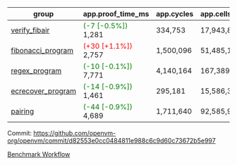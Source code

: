 | group | app.proof_time_ms | app.cycles | app.cells_used | leaf.proof_time_ms | leaf.cycles | leaf.cells_used |
| -- | -- | -- | -- | -- | -- | -- |
| [verify_fibair](https://github.com/openvm-org/openvm/blob/benchmark-results/benchmarks-pr/1438/verify_fibair-d82553e0cc0484811e988c6c9d60c73672b5e997.md) |<span style='color: green'>(-7 [-0.5%])</span> 1,281 |  334,753 |  17,943,801 |- | - | - |
| [fibonacci_program](https://github.com/openvm-org/openvm/blob/benchmark-results/benchmarks-pr/1438/fibonacci-d82553e0cc0484811e988c6c9d60c73672b5e997.md) |<span style='color: red'>(+30 [+1.1%])</span> 2,757 |  1,500,096 |  51,485,167 |- | - | - |
| [regex_program](https://github.com/openvm-org/openvm/blob/benchmark-results/benchmarks-pr/1438/regex-d82553e0cc0484811e988c6c9d60c73672b5e997.md) |<span style='color: green'>(-10 [-0.1%])</span> 7,771 |  4,140,164 |  167,389,450 |- | - | - |
| [ecrecover_program](https://github.com/openvm-org/openvm/blob/benchmark-results/benchmarks-pr/1438/ecrecover-d82553e0cc0484811e988c6c9d60c73672b5e997.md) |<span style='color: green'>(-14 [-0.9%])</span> 1,461 |  295,181 |  15,586,346 |- | - | - |
| [pairing](https://github.com/openvm-org/openvm/blob/benchmark-results/benchmarks-pr/1438/pairing-d82553e0cc0484811e988c6c9d60c73672b5e997.md) |<span style='color: green'>(-44 [-0.9%])</span> 4,689 |  1,711,640 |  92,585,975 |- | - | - |


Commit: https://github.com/openvm-org/openvm/commit/d82553e0cc0484811e988c6c9d60c73672b5e997

[Benchmark Workflow](https://github.com/openvm-org/openvm/actions/runs/13824753911)
